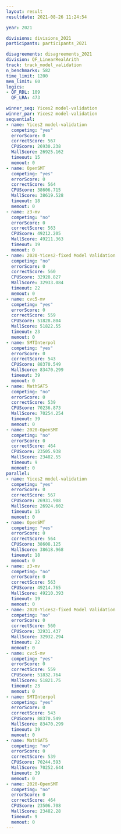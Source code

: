 ```yaml
---
layout: result
resultdate: 2021-08-26 11:24:54

year: 2021

divisions: divisions_2021
participants: participants_2021

disagreements: disagreements_2021
division: QF_LinearRealArith
track: track_model_validation
n_benchmarks: 582
time_limit: 1200
mem_limit: 60
logics:
- QF_RDL: 109
  QF_LRA: 473

winner_seq: Yices2 model-validation
winner_par: Yices2 model-validation
sequential:
- name: Yices2 model-validation
  competing: "yes"
  errorScore: 0
  correctScore: 567
  CPUScore: 26930.238
  WallScore: 26925.162
  timeout: 15
  memout: 0
- name: OpenSMT
  competing: "yes"
  errorScore: 0
  correctScore: 564
  CPUScore: 38606.715
  WallScore: 38619.528
  timeout: 18
  memout: 0
- name: z3-mv
  competing: "no"
  errorScore: 0
  correctScore: 563
  CPUScore: 49212.205
  WallScore: 49211.363
  timeout: 19
  memout: 0
- name: 2020-Yices2-fixed Model Validation
  competing: "no"
  errorScore: 0
  correctScore: 560
  CPUScore: 32928.827
  WallScore: 32933.084
  timeout: 22
  memout: 0
- name: cvc5-mv
  competing: "yes"
  errorScore: 0
  correctScore: 559
  CPUScore: 51828.804
  WallScore: 51822.55
  timeout: 23
  memout: 0
- name: SMTInterpol
  competing: "yes"
  errorScore: 0
  correctScore: 543
  CPUScore: 88370.549
  WallScore: 83470.299
  timeout: 39
  memout: 0
- name: MathSAT5
  competing: "no"
  errorScore: 0
  correctScore: 539
  CPUScore: 70236.873
  WallScore: 70254.254
  timeout: 39
  memout: 0
- name: 2020-OpenSMT
  competing: "no"
  errorScore: 0
  correctScore: 464
  CPUScore: 23505.938
  WallScore: 23482.55
  timeout: 9
  memout: 0
parallel:
- name: Yices2 model-validation
  competing: "yes"
  errorScore: 0
  correctScore: 567
  CPUScore: 26931.908
  WallScore: 26924.602
  timeout: 15
  memout: 0
- name: OpenSMT
  competing: "yes"
  errorScore: 0
  correctScore: 564
  CPUScore: 38608.125
  WallScore: 38618.968
  timeout: 18
  memout: 0
- name: z3-mv
  competing: "no"
  errorScore: 0
  correctScore: 563
  CPUScore: 49214.765
  WallScore: 49210.393
  timeout: 19
  memout: 0
- name: 2020-Yices2-fixed Model Validation
  competing: "no"
  errorScore: 0
  correctScore: 560
  CPUScore: 32931.437
  WallScore: 32932.294
  timeout: 22
  memout: 0
- name: cvc5-mv
  competing: "yes"
  errorScore: 0
  correctScore: 559
  CPUScore: 51832.764
  WallScore: 51821.75
  timeout: 23
  memout: 0
- name: SMTInterpol
  competing: "yes"
  errorScore: 0
  correctScore: 543
  CPUScore: 88370.549
  WallScore: 83470.299
  timeout: 39
  memout: 0
- name: MathSAT5
  competing: "no"
  errorScore: 0
  correctScore: 539
  CPUScore: 70244.593
  WallScore: 70252.644
  timeout: 39
  memout: 0
- name: 2020-OpenSMT
  competing: "no"
  errorScore: 0
  correctScore: 464
  CPUScore: 23506.708
  WallScore: 23482.28
  timeout: 9
  memout: 0
---
```

